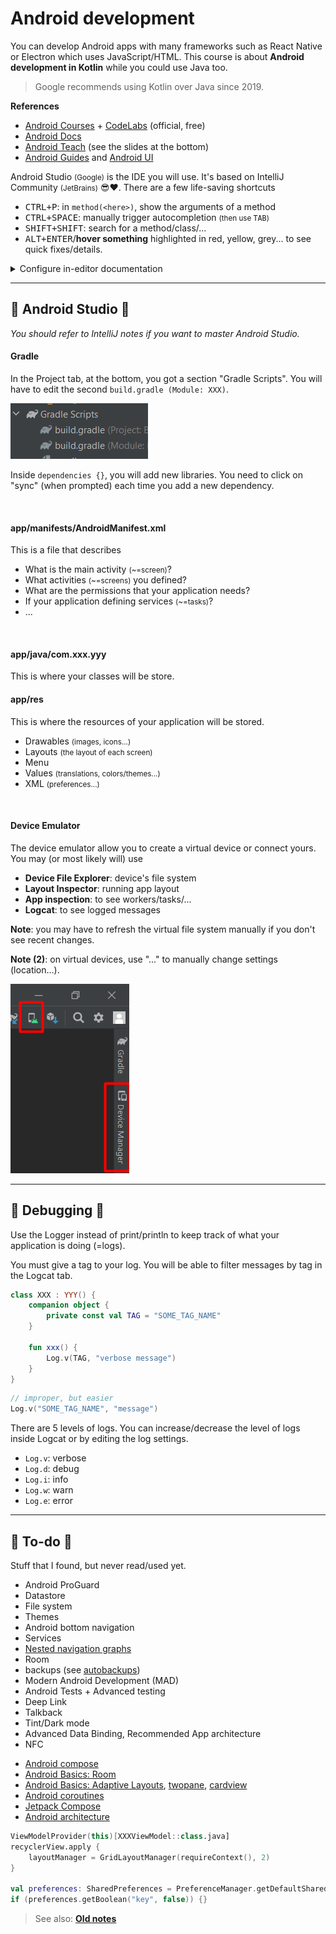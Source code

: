 # Android development

<div class="row row-cols-md-2"><div>

You can develop Android apps with many frameworks such as React Native or Electron which uses JavaScript/HTML. This course is about **Android development in Kotlin** while you could use Java too.

> Google recommends using Kotlin over Java since 2019.

**References**

* [Android Courses](https://developer.android.com/courses/) + [CodeLabs](https://codelabs.developers.google.com/?cat=Android) (official, free)
* [Android Docs](https://developer.android.com/docs)
* [Android Teach](https://developer.android.com/teach) (see the slides at the bottom)
* [Android Guides](https://developer.android.com/guide) and [Android UI](https://developer.android.com/develop/ui)

</div><div>

Android Studio <small>(Google)</small> is the IDE you will use. It's based on IntelliJ Community <small>(JetBrains)</small> 😎❤️. There are a few life-saving shortcuts

* <kbd>CTRL+P</kbd>: in `method(<here>)`, show the arguments of a method
* <kbd>CTRL+SPACE</kbd>: manually trigger autocompletion <small>(then use <kbd>TAB</kbd>)</small>
* <kbd>SHIFT+SHIFT</kbd>: search for a method/class/...
* <kbd>ALT+ENTER</kbd>/**hover something** highlighted in red, yellow, grey... to see quick fixes/details.

<details class="details-e">
<summary>Configure in-editor documentation</summary>

To see the documentation of a method, use <kbd>CTRL+Q</kbd> or hover a method. By default, you won't see anything interesting.

* Navigate to the source of any Android class. As a remainder, you can use <kbd>CTRL+(MOUSE LEFT)</kbd> like in VSCode/...
* Click on "Download sources"
* Done
</details>
</div></div>

<hr class="sep-both">

## 📱 Android Studio 📱

*You should refer to IntelliJ notes if you want to master Android Studio.*

<div class="row row-cols-md-2"><div>

#### Gradle

In the Project tab, at the bottom, you got a section "Gradle Scripts". You will have to edit the second `build.gradle (Module: XXX)`.

<div class="text-center">

![gradle](_images/gradle.png)
</div>

Inside `dependencies {}`, you will add new libraries. You need to click on "sync" (when prompted) each time you add a new dependency.

<br>

#### app/manifests/AndroidManifest.xml

This is a file that describes

* What is the main activity <small>(~=screen)</small>?
* What activities <small>(~=screens)</small> you defined?
* What are the permissions that your application needs?
* If your application defining services <small>(~=tasks)</small>?
* ...

<br>

#### app/java/com.xxx.yyy

This is where your classes will be store.
</div><div>

#### app/res

This is where the resources of your application will be stored.

* Drawables <small>(images, icons...)</small>
* Layouts <small>(the layout of each screen)</small>
* Menu
* Values <small>(translations, colors/themes...)</small>
* XML <small>(preferences...)</small>

<br>

#### Device Emulator

The device emulator allow you to create a virtual device or connect yours. You may (or most likely will) use

<div class="row mx-0"><div class="col-9">

* **Device File Explorer**: device's file system
* **Layout Inspector**: running app layout
* **App inspection**: to see workers/tasks/...
* **Logcat**: to see logged messages

**Note**: you may have to refresh the virtual file system manually if you don't see recent changes.

**Note (2)**: on virtual devices, use "..." to manually change settings (location...).
</div><div class="col-3">

![device_manager](_images/device_manager.png)
</div></div>

</div></div>

<hr class="sep-both">

## 🐛 Debugging 🐛 

<div class="row row-cols-md-2 mt-4"><div>

Use the Logger instead of print/println to keep track of what your application is doing (=logs).

You must give a tag to your log. You will be able to filter messages by tag in the Logcat tab.

```kotlin
class XXX : YYY() {
    companion object {
        private const val TAG = "SOME_TAG_NAME"
    }
    
    fun xxx() {
        Log.v(TAG, "verbose message")
    }
}
```
</div><div>

```kotlin
// improper, but easier
Log.v("SOME_TAG_NAME", "message")
```

There are 5 levels of logs. You can increase/decrease the level of logs inside Logcat or by editing the log settings.

* `Log.v`: verbose
* `Log.d`: debug
* `Log.i`: info
* `Log.w`: warn
* `Log.e`: error
</div></div>

<hr class="sep-both">

## 👻 To-do 👻

Stuff that I found, but never read/used yet.

<div class="row row-cols-md-2"><div>

* Android ProGuard
* Datastore
* File system
* Themes
* Android bottom navigation
* Services
* [Nested navigation graphs](https://developer.android.com/guide/navigation/navigation-nested-graphs)
* Room
* backups (see [autobackups](https://developer.android.com/guide/topics/data/autobackup))
* Modern Android Development (MAD)
* Android Tests + Advanced testing
* Deep Link
* Talkback
* Tint/Dark mode
* Advanced Data Binding, Recommended App architecture
* NFC

</div><div>

* [Android compose](https://developer.android.com/courses/android-basics-compose/course)
* [Android Basics: Room](https://developer.android.com/courses/android-basics-kotlin/unit-5)
* [Android Basics: Adaptive Layouts](https://developer.android.com/codelabs/basic-android-kotlin-training-adaptive-layouts), [twopane](https://developer.android.com/develop/ui/views/layout/twopane), [cardview](https://developer.android.com/develop/ui/views/layout/cardview)
* [Android coroutines](https://developer.android.com/courses/pathways/android-coroutines)
* [Jetpack Compose](https://developer.android.com/courses/jetpack-compose/course)
* [Android architecture](https://developer.android.com/courses/pathways/android-architecture)

```kotlin
ViewModelProvider(this)[XXXViewModel::class.java]
recyclerView.apply {
    layoutManager = GridLayoutManager(requireContext(), 2)
}

val preferences: SharedPreferences = PreferenceManager.getDefaultSharedPreferences(this)
if (preferences.getBoolean("key", false)) {}
```

> See also: **[Old notes](_old.md)**
</div></div>